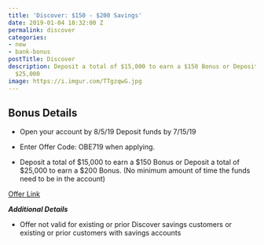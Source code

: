 ```yaml
---
title: 'Discover: $150 - $200 Savings'
date: 2019-01-04 18:32:00 Z
permalink: discover
categories:
- new
- bank-bonus
postTitle: Discover
description: Deposit a total of $15,000 to earn a $150 Bonus or Deposit a total of
  $25,000
image: https://i.imgur.com/TTgzqwG.jpg
---
```


## **Bonus Details**

* Open your account by 8/5/19 Deposit funds by 7/15/19

* Enter Offer Code: OBE719 when applying.

* Deposit a total of $15,000 to earn a $150 Bonus or Deposit a total of $25,000 to earn a $200 Bonus. (No minimum amount of time the funds need to be in the account)

[Offer Link](https://www.discover.com/online-banking/savings-lng-04/?cmpgnid=affl-bk-offer&src=NPBE519&TPR=065&van=Dbank)

***Additional Details***

* Offer not valid for existing or prior Discover savings customers or existing or prior customers with savings accounts